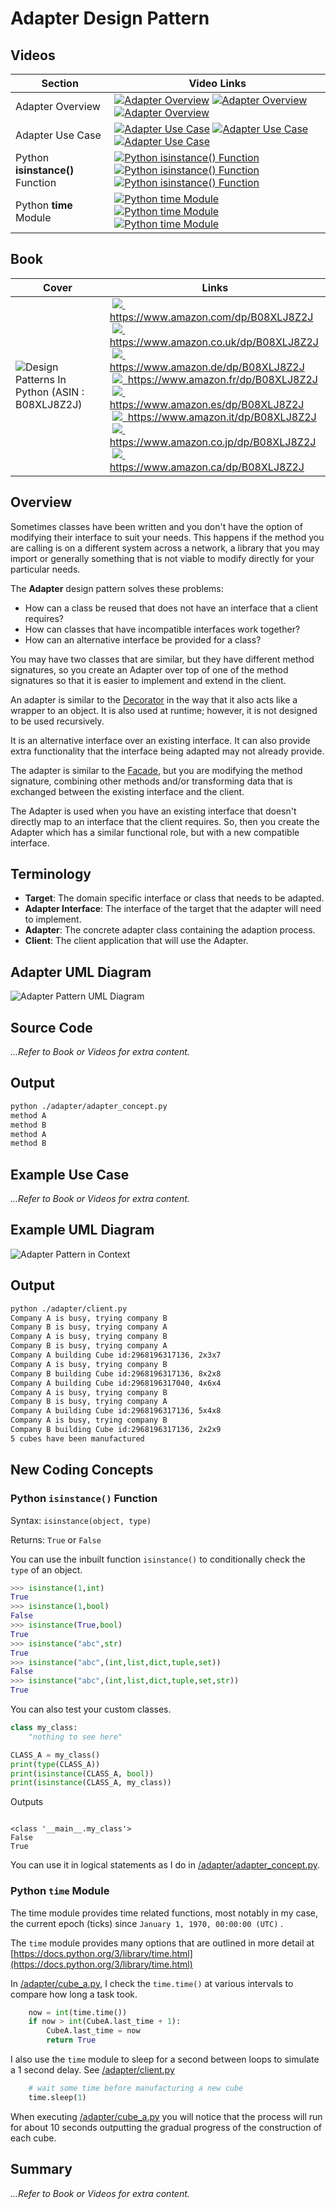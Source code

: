 # Adapter Design Pattern

## Videos

Section | Video Links
-|-
Adapter Overview | <a id="udemyVideoLink" href="https://www.udemy.com/course/design-patterns-in-python/learn/lecture/16399566/?referralCode=7493DBBBF97FF2B0D24D" target="_blank" title="Adapter Overview"><img src="/img/udemy_btn_sm.gif" alt="Adapter Overview"/></a>&nbsp;<a id="ytVideoLink" href="https://youtu.be/030ih2rpOhY&list=PLKWUX7aMnlEJzRvCXnwFEdk_WJDNjMDOo" target="_blank" title="Adapter Overview"><img src="/img/yt_btn_sm.gif" alt="Adapter Overview"/></a>&nbsp;<a id="skillShareVideoLink" href="https://skl.sh/34SM2Xg" target="_blank" title="Adapter Overview"><img src="/img/skillshare_btn_sm.gif" alt="Adapter Overview"/></a>
Adapter Use Case | <a id="udemyVideoLink" href="https://www.udemy.com/course/design-patterns-in-python/learn/lecture/25400220/?referralCode=7493DBBBF97FF2B0D24D" target="_blank" title="Adapter Use Case"><img src="/img/udemy_btn_sm.gif" alt="Adapter Use Case"/></a>&nbsp;<a id="ytVideoLink" href="https://youtu.be/fyws-p4WHuk&list=PLKWUX7aMnlEJzRvCXnwFEdk_WJDNjMDOo" target="_blank" title="Adapter Use Case"><img src="/img/yt_btn_sm.gif" alt="Adapter Use Case"/></a>&nbsp;<a id="skillShareVideoLink" href="https://skl.sh/34SM2Xg" target="_blank" title="Adapter Use Case"><img src="/img/skillshare_btn_sm.gif" alt="Adapter Use Case"/></a>
Python **isinstance()** Function | <a id="udemyVideoLink" href="https://www.udemy.com/course/design-patterns-in-python/learn/lecture/25401048/?referralCode=7493DBBBF97FF2B0D24D" target="_blank" title="Python isinstance() Function"><img src="/img/udemy_btn_sm.gif" alt="Python isinstance() Function"/></a>&nbsp;<a id="ytVideoLink" href="https://youtu.be/Y6DzwI8xBA8&list=PLKWUX7aMnlEJzRvCXnwFEdk_WJDNjMDOo" target="_blank" title="Python isinstance() Function"><img src="/img/yt_btn_sm.gif" alt="Python isinstance() Function"/></a>&nbsp;<a id="skillShareVideoLink" href="https://skl.sh/34SM2Xg" target="_blank" title="Python isinstance() Function"><img src="/img/skillshare_btn_sm.gif" alt="Python isinstance() Function"/></a>
Python **time** Module | <a id="udemyVideoLink" href="https://www.udemy.com/course/design-patterns-in-python/learn/lecture/25414958/?referralCode=7493DBBBF97FF2B0D24D" target="_blank" title="Python time Module"><img src="/img/udemy_btn_sm.gif" alt="Python time Module"/></a>&nbsp;<a id="ytVideoLink" href="https://youtu.be/WZTZeGB3o3U&list=PLKWUX7aMnlEJzRvCXnwFEdk_WJDNjMDOo" target="_blank" title="Python time Module"><img src="/img/yt_btn_sm.gif" alt="Python time Module"/></a>&nbsp;<a id="skillShareVideoLink" href="https://skl.sh/34SM2Xg" target="_blank" title="Python time Module"><img src="/img/skillshare_btn_sm.gif" alt="Python time Module"/></a>

## Book 

Cover | Links
-|-
![Design Patterns In Python (ASIN : B08XLJ8Z2J)](/img/design_patterns_in_python_book_125x178.jpg) | &nbsp;<a href="https://www.amazon.com/dp/B08XLJ8Z2J"><img src="/img/flag_us.gif">&nbsp; https://www.amazon.com/dp/B08XLJ8Z2J</a><br/>&nbsp;<a href="https://www.amazon.co.uk/dp/B08XLJ8Z2J"><img src="/img/flag_uk.gif">&nbsp; https://www.amazon.co.uk/dp/B08XLJ8Z2J</a><br/>&nbsp;<a href="https://www.amazon.de/dp/B08XLJ8Z2J"><img src="/img/flag_de.gif">&nbsp; https://www.amazon.de/dp/B08XLJ8Z2J</a><br/>&nbsp;<a href="https://www.amazon.fr/dp/B08XLJ8Z2J"><img src="/img/flag_fr.gif">&nbsp; https://www.amazon.fr/dp/B08XLJ8Z2J</a><br/>&nbsp;<a href="https://www.amazon.es/dp/B08XLJ8Z2J"><img src="/img/flag_es.gif">&nbsp; https://www.amazon.es/dp/B08XLJ8Z2J</a><br/>&nbsp;<a href="https://www.amazon.it/dp/B08XLJ8Z2J"><img src="/img/flag_it.gif">&nbsp; https://www.amazon.it/dp/B08XLJ8Z2J</a><br/>&nbsp;<a href="https://www.amazon.co.jp/dp/B08XLJ8Z2J"><img src="/img/flag_jp.gif">&nbsp; https://www.amazon.co.jp/dp/B08XLJ8Z2J</a><br/>&nbsp;<a href="https://www.amazon.ca/dp/B08XLJ8Z2J"><img src="/img/flag_ca.gif">&nbsp; https://www.amazon.ca/dp/B08XLJ8Z2J</a>

## Overview

Sometimes classes have been written and you don't have the option of modifying their interface to suit your needs. This happens if the method you are calling is on a different system across a network, a library that you may import or generally something that is not viable to modify directly for your particular needs.

The **Adapter** design pattern solves these problems:

* How can a class be reused that does not have an interface that a client requires?
* How can classes that have incompatible interfaces work together?
* How can an alternative interface be provided for a class?

You may have two classes that are similar, but they have different method signatures, so you create an Adapter over top of one of the method signatures so that it is easier to implement and extend in the client.

An adapter is similar to the [Decorator](/decorator) in the way that it also acts like a wrapper to an object. It is also used at runtime; however, it is not designed to be used recursively.

It is an alternative interface over an existing interface. It can also provide extra functionality that the interface being adapted may not already provide.

The adapter is similar to the [Facade](/facade), but you are modifying the method signature, combining other methods and/or transforming data that is exchanged between the existing interface and the client.

The Adapter is used when you have an existing interface that doesn't directly map to an interface that the client requires. So, then you create the Adapter which has a similar functional role, but with a new compatible interface.

## Terminology

* **Target**: The domain specific interface or class that needs to be adapted.
* **Adapter Interface**: The interface of the target that the adapter will need to implement.
* **Adapter**: The concrete adapter class containing the adaption process.
* **Client**: The client application that will use the Adapter.

## Adapter UML Diagram

![Adapter Pattern UML Diagram](/img/adapter_concept.svg)

## Source Code

*...Refer to Book or Videos for extra content.*

## Output

``` bash
python ./adapter/adapter_concept.py
method A
method B
method A
method B
```

## Example Use Case

*...Refer to Book or Videos for extra content.*

## Example UML Diagram

![Adapter Pattern in Context](/img/adapter_example.svg)

## Output

``` bash
python ./adapter/client.py
Company A is busy, trying company B
Company B is busy, trying company A
Company A is busy, trying company B
Company B is busy, trying company A
Company A building Cube id:2968196317136, 2x3x7
Company A is busy, trying company B
Company B building Cube id:2968196317136, 8x2x8
Company A building Cube id:2968196317040, 4x6x4
Company A is busy, trying company B
Company B is busy, trying company A
Company A building Cube id:2968196317136, 5x4x8
Company A is busy, trying company B
Company B building Cube id:2968196317136, 2x2x9
5 cubes have been manufactured
```

## New Coding Concepts

### Python `isinstance()` Function

Syntax: `isinstance(object, type)`

Returns: `True` or `False`

You can use the inbuilt function `isinstance()` to conditionally check the `type` of an object.

``` python
>>> isinstance(1,int) 
True
>>> isinstance(1,bool) 
False
>>> isinstance(True,bool) 
True
>>> isinstance("abc",str)    
True
>>> isinstance("abc",(int,list,dict,tuple,set)) 
False
>>> isinstance("abc",(int,list,dict,tuple,set,str)) 
True
```

You can also test your custom classes.

``` python
class my_class:
    "nothing to see here"

CLASS_A = my_class()
print(type(CLASS_A))
print(isinstance(CLASS_A, bool))
print(isinstance(CLASS_A, my_class))
```

Outputs

``` 

<class '__main__.my_class'>
False
True
```

You can use it in logical statements as I do in [/adapter/adapter_concept.py](/adapter/adapter_concept.py).

### Python `time` Module

The time module provides time related functions, most notably in my case, the current epoch (ticks) since `January 1, 1970, 00:00:00 (UTC)` .

The `time` module provides many options that are outlined in more detail at [https://docs.python.org/3/library/time.html](https://docs.python.org/3/library/time.html)

In [/adapter/cube_a.py](/adapter/cube_a.py), I check the `time.time()` at various intervals to compare how long a task took. 

``` python
    now = int(time.time())
    if now > int(CubeA.last_time + 1):
        CubeA.last_time = now
        return True
```

I also use the `time` module to sleep for a second between loops to simulate a 1 second delay. See [/adapter/client.py](/adapter/client.py)

``` python
    # wait some time before manufacturing a new cube
    time.sleep(1)
```

When executing [/adapter/cube_a.py](/adapter/cube_a.py) you will notice that the process will run for about 10 seconds outputting the gradual progress of the construction of each cube.

## Summary

*...Refer to Book or Videos for extra content.*